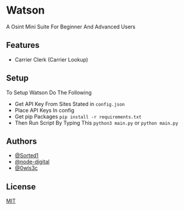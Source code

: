 # Watson
A Osint Mini Suite For Beginner And Advanced Users

## Features

- Carrier Clerk (Carrier Lookup)
## Setup
To Setup Watson Do The Following

* Get API Key From Sites Stated in ```config.json```
* Place API Keys In config
* Get pip Packages `pip install -r requirements.txt`
* Then Run Script By Typing This `python3 main.py` or `python main.py`
## Authors

- [@Sorted1](https://www.github.com/sorted1)
- [@node-digital](https://www.github.com/node-digital)
- [@0wls3c](https://www.github.com/0wls3c)
## License

[MIT](https://choosealicense.com/licenses/mit/)


